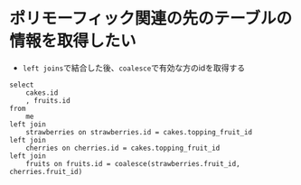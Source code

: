 # ポリモーフィック関連の先のテーブルの情報を取得したい
- `left joins`で結合した後、`coalesce`で有効な方のidを取得する

```
select
    cakes.id
    , fruits.id
from
    me
left join
    strawberries on strawberries.id = cakes.topping_fruit_id
left join
    cherries on cherries.id = cakes.topping_fruit_id
left join
    fruits on fruits.id = coalesce(strawberries.fruit_id, cherries.fruit_id)
```
